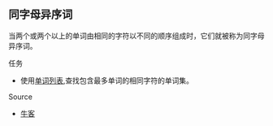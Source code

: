 **同字母异序词**
----
当两个或两个以上的单词由相同的字符以不同的顺序组成时，它们就被称为同字母异序词。 

任务
+ 使用[单词列表](http://wiki.puzzlers.org/pub/wordlists/unixdict.txt),查找包含最多单词的相同字符的单词集。

Source
   + [牛客](https://git.nowcoder.com/999991353/Anagrams/blob/master/Anagrams.java#L28)